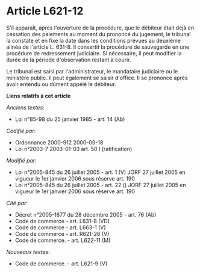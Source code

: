 # Article L621-12

S'il apparaît, après l'ouverture de la procédure, que le débiteur était déjà en cessation des paiements au moment du prononcé
du jugement, le tribunal la constate et en fixe la date dans les conditions prévues au deuxième alinéa de l'article L. 631-8.
Il convertit la procédure de sauvegarde en une procédure de redressement judiciaire. Si nécessaire, il peut modifier la durée
de la période d'observation restant à courir.

Le tribunal est saisi par l'administrateur, le mandataire judiciaire ou le ministère public. Il peut également se saisir
d'office. Il se prononce après avoir entendu ou dûment appelé le débiteur.

**Liens relatifs à cet article**

_Anciens textes_:

  - Loi n°85-98 du 25 janvier 1985 - art. 14 (Ab)

_Codifié par_:

  - Ordonnance 2000-912 2000-09-18
  - Loi n°2003-7 2003-01-03 art. 50 I (ratification)

_Modifié par_:

  - Loi n°2005-845 du 26 juillet 2005 - art. 1 (V) JORF 27 juillet 2005 en vigueur le 1er janvier 2006 sous réserve art. 190
  - Loi n°2005-845 du 26 juillet 2005 - art. 22 () JORF 27 juillet 2005 en vigueur le 1er janvier 2006 sous réserve art. 190

_Cité par_:

  - Décret n°2005-1677 du 28 décembre 2005 - art. 76 (Ab)
  - Code de commerce - art. L631-8 (VD)
  - Code de commerce - art. L663-1 (V)
  - Code de commerce - art. R621-26 (V)
  - Code de commerce. - art. L622-11 (M)

_Nouveaux textes_:

  - Code de commerce. - art. L621-9 (V)
